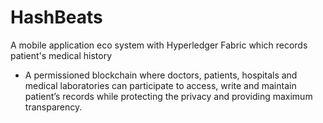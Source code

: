 # HashBeats
A mobile application eco system with Hyperledger Fabric which records patient's medical history 

- A permissioned blockchain where doctors, patients, hospitals and medical laboratories can participate to access, write and maintain patient’s records while protecting the privacy and providing maximum transparency.
